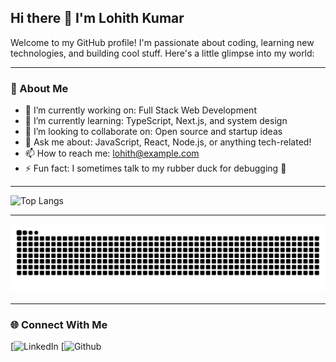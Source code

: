 ## Hi there 👋 I'm Lohith Kumar

Welcome to my GitHub profile! I'm passionate about coding, learning new technologies, and building cool stuff. Here's a little glimpse into my world:

---

### 🚀 About Me

- 🔭 I’m currently working on: Full Stack Web Development
- 🌱 I’m currently learning: TypeScript, Next.js, and system design
- 👯 I’m looking to collaborate on: Open source and startup ideas
- 💬 Ask me about: JavaScript, React, Node.js, or anything tech-related!
- 📫 How to reach me: [lohith@example.com](mailto:lohith@example.com)
- ⚡ Fun fact: I sometimes talk to my rubber duck for debugging 🐥

---

![Top Langs](https://github-readme-stats.vercel.app/api/top-langs/?username=lohithkumark&layout=compact&theme=radical)

---

![snake gif](https://raw.githubusercontent.com/szwedzik/szwedzik/output/github-contribution-grid-snake-dark.svg#gh-dark-mode-only)

---

### 🌐 Connect With Me

[![LinkedIn](www.linkedin.com/in/lohithkumar12)
[![Github](https://github.com/lohithkumark)


